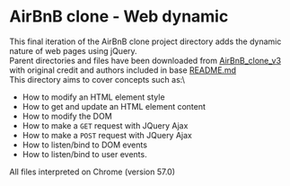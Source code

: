 # AirBnB clone - Web dynamic

This final iteration of the AirBnB clone project directory adds the dynamic nature of web pages using jQuery.\
Parent directories and files have been downloaded from [AirBnB_clone_v3](https://github.com/jzamora5/AirBnB_clone_v3) with original credit and authors included in base [README.md](https://github.com/jzamora5/AirBnB_clone_v3/blob/master/README.md)\
This directory aims to cover concepts such as:\
- How to modify an HTML element style
- How to get and update an HTML element content
- How to modify the DOM
- How to make a `GET` request with JQuery Ajax
- How to make a `POST` request with JQuery Ajax
- How to listen/bind to DOM events
- How to listen/bind to user events.


All files interpreted on Chrome (version 57.0)
